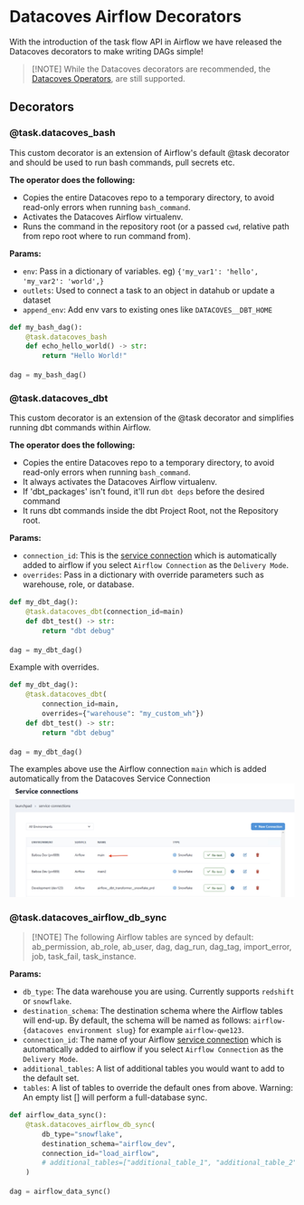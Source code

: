 # Datacoves Airflow Decorators

With the introduction of the task flow API in Airflow we have released the Datacoves decorators to make writing DAGs simple! 

>[!NOTE] While the Datacoves decorators are recommended, the [Datacoves Operators](/reference/airflow/datacoves-operator.md), are still supported. 

## Decorators 

### @task.datacoves_bash

This custom decorator is an extension of Airflow's default @task decorator and should be used to run bash commands, pull secrets etc.  

**The operator does the following:**

- Copies the entire Datacoves repo to a temporary directory, to avoid read-only errors when running `bash_command`.
- Activates the Datacoves Airflow virtualenv.
- Runs the command in the repository root (or a passed `cwd`, relative path from repo root where to run command from).

**Params:**

- `env`: Pass in a dictionary of variables. eg) `{'my_var1': 'hello', 'my_var2': 'world',}`
- `outlets`: Used to connect a task to an object in datahub or update a dataset
- `append_env`: Add env vars to existing ones like `DATACOVES__DBT_HOME`
  
```python
def my_bash_dag():
    @task.datacoves_bash
    def echo_hello_world() -> str:
        return "Hello World!"

dag = my_bash_dag()
```

### @task.datacoves_dbt

This custom decorator is an extension of the @task decorator and simplifies running dbt commands within Airflow. 

**The operator does the following:**

- Copies the entire Datacoves repo to a temporary directory, to avoid read-only errors when running `bash_command`.
- It always activates the Datacoves Airflow virtualenv.
- If 'dbt_packages' isn't found, it'll run `dbt deps` before the desired command
- It runs dbt commands inside the dbt Project Root, not the Repository root.

**Params:**
- `connection_id`: This is the [service connection](/how-tos/datacoves/how_to_service_connections.md) which is automatically added to airflow if you select `Airflow Connection` as the `Delivery Mode`. 
- `overrides`: Pass in a dictionary with override parameters such as warehouse, role, or database.

```python
def my_dbt_dag():
    @task.datacoves_dbt(connection_id=main)
    def dbt_test() -> str:
        return "dbt debug"

dag = my_dbt_dag()
```

Example with overrides.
```python
def my_dbt_dag():
    @task.datacoves_dbt(
        connection_id=main,
        overrides={"warehouse": "my_custom_wh"})
    def dbt_test() -> str:
        return "dbt debug"

dag = my_dbt_dag()
```

The examples above use the Airflow connection `main` which is added automatically from the Datacoves Service Connection
![Service Connection](assets/service_connection_main.jpg)

### @task.datacoves_airflow_db_sync

>[!NOTE] The following Airflow tables are synced by default: ab_permission, ab_role, ab_user, dag, dag_run, dag_tag, import_error, job, task_fail, task_instance. 

**Params:**
- `db_type`: The data warehouse you are using. Currently supports `redshift` or `snowflake`.
- `destination_schema`: The destination schema where the Airflow tables will end-up. By default, the schema will be named as follows: `airflow-{datacoves environment slug}` for example `airflow-qwe123`.
- `connection_id`: The name of your Airflow [service connection](/how-tos/datacoves/how_to_service_connections.md) which is automatically added to airflow if you select `Airflow Connection` as the `Delivery Mode`. 
- `additional_tables`: A list of additional tables you would want to add to the default set.
- `tables`: A list of tables to override the default ones from above. Warning: An empty list [] will perform a full-database sync.

```python
def airflow_data_sync():
    @task.datacoves_airflow_db_sync(
        db_type="snowflake",
        destination_schema="airflow_dev", 
        connection_id="load_airflow",
        # additional_tables=["additional_table_1", "additional_table_2"]
    )

dag = airflow_data_sync()
```
